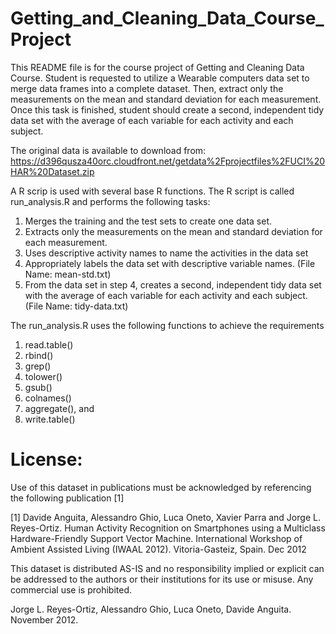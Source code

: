 # Getting_and_Cleaning_Data_Course_Project
This README file is for the course project of Getting and Cleaning Data Course. Student is requested to utilize a Wearable computers data set to merge data frames into a complete dataset. Then, extract only the measurements on the mean and standard deviation for each measurement. Once this task is finished, student should create a second, independent tidy data set with the average of each variable for each activity and each subject.

The original data is available to download from: https://d396qusza40orc.cloudfront.net/getdata%2Fprojectfiles%2FUCI%20HAR%20Dataset.zip

A R scrip is used with several base R functions. The R script is called run_analysis.R and performs the following tasks:
1. Merges the training and the test sets to create one data set.
2. Extracts only the measurements on the mean and standard deviation for each measurement. 
3. Uses descriptive activity names to name the activities in the data set
4. Appropriately labels the data set with descriptive variable names. (File Name: mean-std.txt)
5. From the data set in step 4, creates a second, independent tidy data set with the average of each variable for each activity and each subject. (File Name: tidy-data.txt)

The run_analysis.R uses the following functions to achieve the requirements
1. read.table()
2. rbind()
3. grep()
4. tolower()
5. gsub()
6. colnames()
7. aggregate(), and
8. write.table()

License:
========
Use of this dataset in publications must be acknowledged by referencing the following publication [1] 

[1] Davide Anguita, Alessandro Ghio, Luca Oneto, Xavier Parra and Jorge L. Reyes-Ortiz. Human Activity Recognition on Smartphones using a Multiclass Hardware-Friendly Support Vector Machine. International Workshop of Ambient Assisted Living (IWAAL 2012). Vitoria-Gasteiz, Spain. Dec 2012

This dataset is distributed AS-IS and no responsibility implied or explicit can be addressed to the authors or their institutions for its use or misuse. Any commercial use is prohibited.

Jorge L. Reyes-Ortiz, Alessandro Ghio, Luca Oneto, Davide Anguita. November 2012.


